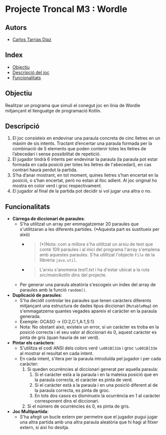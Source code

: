 # Projecte Troncal M3 : Wordle
## Autors
- [Carlos Tarrias Diaz](https://gitlab.com/carlos.tarrias.7e6)   

## Index
- [Objectiu](#objectiu) 
- [Descripció del joc](#descripció)
- [Funcionalitats](#funcionalitats)

## Objectiu 
Realitzar un programa que simuli el conegut joc en línia de Wordle mitjançant el llenguatge de programació Kotlin.

## Descripció
1. El joc consisteix en endevinar una paraula concreta de cinc lletres en un màxim de sis intents. Tractant d’encertar una paraula formada per la combinació de 5 elements que poden contenir 
totes les lletres de l’abecedari i sense possibilitat de repetició.  
2. El jugador tindrà 6 intents per endevinar la paraula (la paraula pot estar formada en cada posició per totes les lletres de l'abecedari), en cas contrari haurà perdut la partida.
3. S’ha d’anar mostrant, en tot moment, quines lletres s’han encertat en la posició, o s’han encertat, però no estan al lloc adient.
   Al joc original ho mostra en color verd i groc respectivament.
4. El jugador al final de la partida pot decidir si vol jugar una altra o no.
## Funcionalitats

- **Càrrega de diccionari de paraules**: 
  - S'ha utilitzat un array per emmagatzemar 20 paraules que
  s'utilitzaran a les diferents partides. (*Aquesta part es sustitueix per això)
      - > (*)Nota: com a millora s'ha utilitzat un arxiu de text
      que conté 109 paraules i al inici del programa l'array s'emplena amb aquestes paraules.
        S'ha utilitzat l'objecte `File` de la llibreria `java.util`.
      - > L'arxiu s'anomena _test1.txt_ i ha d'estar ubicat a la ruta _src/main/kotlin_ dins del projecte.
  - Per generar una paraula aleatòria s'escogeix un índex del array de paraules amb la funció `random()`.
- **Duplicació de paraules**: 
  - S'ha decidit controlar les paraules que tenen caràcters diferents
  mitjançant una estructura de dades tipus diccionari (`MutableMap`) on s'emmagatzema quantes vegades apareix el caràcter en la paraula generada.
  - Exemple: OCASO -> {O:2,C:1,A:1,S:1}
  - Nota: No obstant això, existeix un error, si un caràcter es troba en la posició correcta i el seu valor al diccionari és 0, aquest caràcter es pinta de gris
    (quan hauria de ser verd).
- **Pintar els caràcters**: 
  - S'utilitza el codi ANSI dels colors verd  `\u001B[32m`
    i groc `\u001B[33m` al mostrar el resultat en cada intent.  
  - En cada intent, s'itera per la paraula introduïda pel jugador i per cada caràcter:
    1. Si queden ocurrències al diccionari generat per aquella paraula:
       1. Si el caràcter està a la paraula i en la mateixa posició que en la paraula correcta, el caràcter es pinta de verd. 
       2. Si el caràcter està a la paraula i en una posició diferent al de la paraula correcta, es pinta de groc.
       3. En tots dos casos es disminueix la ocurrència en 1 al caràcter corresponent dins el diccionari.  
    2. Si el número de ocurrències és 0, es pinta de gris. 
- **Joc Multipartida**:
  - S'ha afegit un bucle extern per permetre que el jugador pugui jugar una altra partida amb una altra paraula
  aleatòria que hi hagi al fitxer extern, si així ho desitja.